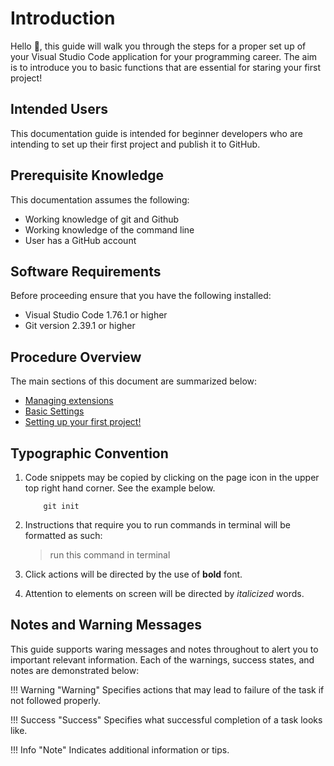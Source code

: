 # Introduction

Hello 👋, this guide will walk you through the steps for a proper set up of your Visual Studio Code application for your programming career. The aim is to introduce you to basic functions that are essential for staring your first project!

## Intended Users

This documentation guide is intended for beginner developers who are intending to set up their first project and publish it to GitHub.

## Prerequisite Knowledge

This documentation assumes the following:

- Working knowledge of git and Github
- Working knowledge of the command line
- User has a GitHub account

## Software Requirements

Before proceeding ensure that you have the following installed:

- Visual Studio Code 1.76.1 or higher
- Git version 2.39.1 or higher

## Procedure Overview

The main sections of this document are summarized below:

- [Managing extensions](./pages/extensions.md)
- [Basic Settings](./pages/settings.md)
- [Setting up your first project!](./pages/setup.md)

## Typographic Convention  

1. Code snippets may be copied by clicking on the page icon in the upper top right hand corner. See the example below.

    ``` { .js .annotate }
        git init
    ```

2. Instructions that require you to run commands in terminal will be formatted as such:

    > run this command in terminal

3. Click actions will be directed by the use of **bold** font.
4. Attention to elements on screen will be directed by _italicized_ words.

## Notes and Warning Messages

This guide supports waring messages and notes throughout to alert you to important relevant information. Each of the warnings, success states, and notes are demonstrated below:

!!! Warning "Warning"
    Specifies actions that may lead to failure of the task if not followed properly.

!!! Success "Success"
    Specifies what successful completion of a task looks like.

!!! Info "Note"
    Indicates additional information or tips.